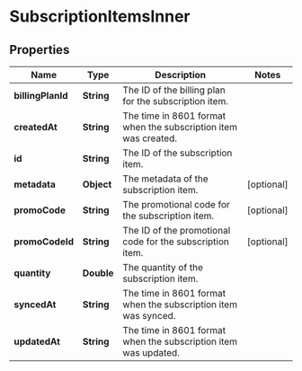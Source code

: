 

# SubscriptionItemsInner


## Properties

| Name | Type | Description | Notes |
|------------ | ------------- | ------------- | -------------|
|**billingPlanId** | **String** | The ID of the billing plan for the subscription item. |  |
|**createdAt** | **String** | The time in 8601 format when the subscription item was created. |  |
|**id** | **String** | The ID of the subscription item. |  |
|**metadata** | **Object** | The metadata of the subscription item. |  [optional] |
|**promoCode** | **String** | The promotional code for the subscription item. |  [optional] |
|**promoCodeId** | **String** | The ID of the promotional code for the subscription item. |  [optional] |
|**quantity** | **Double** | The quantity of the subscription item. |  |
|**syncedAt** | **String** | The time in 8601 format when the subscription item was synced. |  |
|**updatedAt** | **String** | The time in 8601 format when the subscription item was updated. |  |




